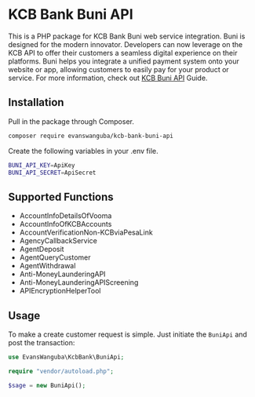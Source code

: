 # KCB Bank Buni API

This is a PHP package for KCB Bank Buni web service integration. Buni is designed for the modern innovator. Developers can now leverage on the KCB API to offer their customers a seamless digital experience on their platforms. Buni helps you integrate a unified payment system onto your website or app, allowing customers to easily pay for your product or service.
For more information, check out [KCB Buni API](https://sandbox.buni.kcbgroup.com/devportal/apis) Guide.

## Installation

Pull in the package through Composer.
```bash
composer require evanswanguba/kcb-bank-buni-api
```

Create the following variables in your .env file.
```bash
BUNI_API_KEY=ApiKey
BUNI_API_SECRET=ApiSecret
```

## Supported Functions
- AccountInfoDetailsOfVooma
- AccountInfoOfKCBAccounts
- AccountVerificationNon-KCBviaPesaLink
- AgencyCallbackService
- AgentDeposit
- AgentQueryCustomer
- AgentWithdrawal
- Anti-MoneyLaunderingAPI
- Anti-MoneyLaunderingAPIScreening
- APIEncryptionHelperTool

## Usage
To make a create customer request is simple. Just initiate the `BuniApi` and post the transaction:
```php
use EvansWanguba\KcbBank\BuniApi;

require "vendor/autoload.php";

$sage = new BuniApi();
